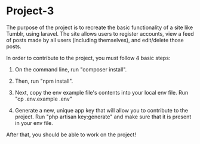 # Project-3

The purpose of the project is to recreate the basic functionality of a site like Tumblr, using laravel. The site allows users to register accounts, view a feed of posts made by all users (including themselves), and edit/delete those posts.

In order to contribute to the project, you must follow 4 basic steps:

1. On the command line, run "composer install". 

2. Then, run "npm install".

3. Next, copy the env example file's contents into your local env file. Run "cp .env.example .env"

4. Generate a new, unique app key that will allow you to contribute to the project. Run "php artisan key:generate" and make sure that it is present in your env file.

After that, you should be able to work on the project!


